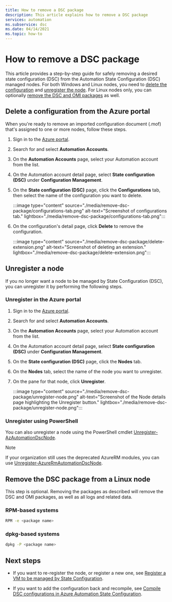 ```yaml
---
title: How to remove a DSC package
description: This article explains how to remove a DSC package
services: automation
ms.subservice: dsc
ms.date: 04/14/2021
ms.topic: how-to
---
```


# How to remove a DSC package

This article provides a step-by-step guide for safely removing a desired state configuration (DSC) from the Automation State Configuration (DSC) managed nodes. For both Windows and Linux nodes, you need to [delete the configuration](#delete-a-configuration-from-the-Azure-portal) and [unregister the node](#unregister-a-node). For Linux nodes only, you can optionally [remove the DSC and OMI packages](#remove-the-DSC-package-from-a-Linux-node) as well.

## Delete a configuration from the Azure portal

When you're ready to remove an imported configuration document (.mof) that's assigned to one or more nodes, follow these steps.

1. Sign in to the [Azure portal](https://portal.azure.com).
1. Search for and select **Automation Accounts**.
1. On the **Automation Accounts** page, select your Automation account from the list.
1. On the Automation account detail page, select **State configuration (DSC)** under **Configuration Management**.
1. On the **State configuration (DSC)** page, click the **Configurations** tab, then select the name of the configuration you want to delete.

   :::image type="content" source="./media/remove-dsc-package/configurations-tab.png" alt-text="Screenshot of configurations tab." lightbox="./media/remove-dsc-package/configurations-tab.png":::

1. On the configuration's detail page, click **Delete** to remove the configuration.

   :::image type="content" source="./media/remove-dsc-package/delete-extension.png" alt-text="Screenshot of deleting an extension." lightbox="./media/remove-dsc-package/delete-extension.png":::

## Unregister a node

If you no longer want a node to be managed by State Configuration (DSC), you can unregister it by performing the following steps.

### Unregister in the Azure portal

1. Sign in to the [Azure portal](https://portal.azure.com).
1. Search for and select **Automation Accounts**.
1. On the **Automation Accounts** page, select your Automation account from the list.
1. On the Automation account detail page, select **State configuration (DSC)** under **Configuration Management**.
1. On the **State configuration (DSC)** page, click the **Nodes** tab.
1. On the **Nodes** tab, select the name of the node you want to unregister.
1. On the pane for that node, click **Unregister**.

   :::image type="content" source="./media/remove-dsc-package/unregister-node.png" alt-text="Screenshot of the Node details page highlighting the Unregister button." lightbox="./media/remove-dsc-package/unregister-node.png":::

### Unregister using PowerShell

You can also unregister a node using the PowerShell cmdlet [Unregister-AzAutomationDscNode](/powershell/module/az.automation/unregister-azautomationdscnode).

>[!NOTE]
>If your organization still uses the deprecated AzureRM modules, you can use [Unregister-AzureRmAutomationDscNode](/powershell/module/azurerm.automation/unregister-azurermautomationdscnode).

## Remove the DSC package from a Linux node

This step is optional. Removing the packages as described will remove the DSC and OMI packages, as well as all logs and related data.

### RPM-based systems

```bash
RPM -e <package name>
``` 

### dpkg-based systems

```bash
dpkg -P <package name>
```

 ## Next steps

- If you want to re-register the node, or register a new one, see [Register a VM to be managed by State Configuration](/azure/automation/tutorial-configure-servers-desired-state#register-a-vm-to-be-managed-by-state-configuration).

- If you want to add the configuration back and recompile, see [Compile DSC configurations in Azure Automation State Configuration](https://docs.microsoft.com/en-us/azure/automation/automation-dsc-compile).